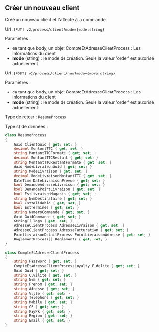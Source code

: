 ## <span id='connexioncreation'>Créer un nouveau client</span>

Créé un nouveau client et l'affecte à la commande

Url :`[PUT] v2/process/client?mode={mode:string}`

Paramètres : 

- en tant que body, un objet CompteEtAdresseClientProcess : Les informations du client
- **mode** (string) : le mode de création. Seule la valeur 'order' est autorisé actuellement

Url :`[POST] v2/process/client/new?mode={mode:string}`

Paramètres : 

- en tant que body, un objet CompteEtAdresseClientProcess : Les informations du client
- **mode** (string) : le mode de création. Seule la valeur 'order' est autorisé actuellement

Type de retour : `ResumeProcess`

Type(s) de données :

```csharp
class ResumeProcess
{
	Guid ClientGuid { get; set; }
	decimal MontantTTC { get; set; }
	string MontantTTCFormate { get; set; }
	decimal MontantTTCRestant { get; set; }
	string MontantTTCRestantFormate { get; set; }
	Guid ModeLivraisonGuid { get; set; }
	string ModeLivraison { get; set; }
	decimal ModeLivraisonMontantTTC { get; set; }
	DateTime DateLivraisonPrevue { get; set; }
	bool DemandeAdresseLivraison { get; set; }
	bool DemandePointLivraison { get; set; }
	bool EstLivraisonMagasin { get; set; }
	string NomDestinataire { get; set; }
	bool EstValidable { get; set; }
	bool EstTerminee { get; set; }
	string NumeroCommande { get; set; }
	Guid GuidCommande { get; set; }
	String[] Tags { get; set; }
	AdresseClientProcess AdresseLivraison { get; set; }
	AdresseClientProcess AdresseFacturation { get; set; }
	PointLivraisonDetailProcess PointLivraisonAdresse { get; set; }
	ReglementProcess[] Reglements { get; set; }
}

class CompteEtAdresseClientProcess
{
	string Password { get; set; }
	CompteEtAdresseClientProcessLoyalty Fidelite { get; set; }
	Guid Guid { get; set; }
	string Civilite { get; set; }
	string Nom { get; set; }
	string Prenom { get; set; }
	string Adresse { get; set; }
	string Ville { get; set; }
	string Telephone { get; set; }
	string Mobile { get; set; }
	string CP { get; set; }
	string PayPk { get; set; }
	string Region { get; set; }
	string Email { get; set; }
}

```
